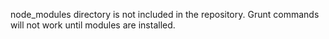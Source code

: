 node_modules directory is not included in the repository. Grunt commands will not work until modules are installed.

